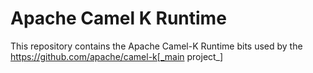 Apache Camel K Runtime
======================

This repository contains the Apache Camel-K Runtime bits used by the https://github.com/apache/camel-k[_main project_]
